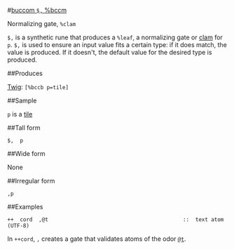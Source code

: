 #[buccom `$,` %bccm](#bccm)

Normalizing gate, `%clam`

`$,` is a synthetic rune that produces a `%leaf`, a normalizing gate or [clam]() for `p`. `$,` is used to ensure an input value fits a certain type: if it does match, the value is produced. If it doesn't, the default value for the desired type is produced.

##Produces

[Twig](): `[%bccb p=tile] `

##Sample

`p`  is a [tile]()

##Tall form

    $,  p

##Wide form

None

##Irregular form

    ,p

##Examples

    ++  cord  ,@t                                           ::  text atom (UTF-8)

In `++cord`, `,` creates a gate that validates atoms of the odor [`@t`]().

